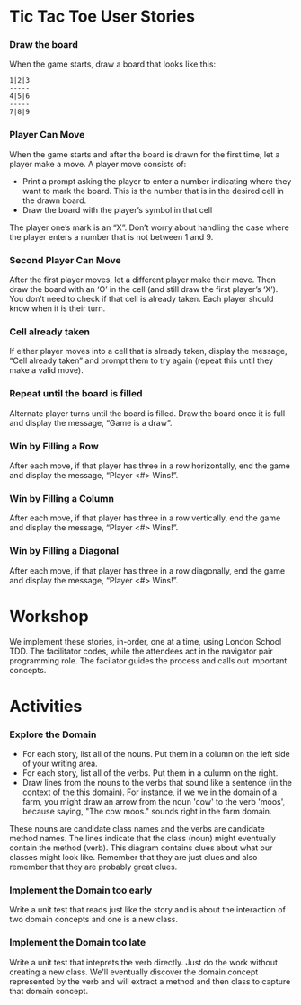 # Tic Tac Toe User Stories

### Draw the board
When the game starts, draw a board that looks like this:

    1|2|3
    -----
    4|5|6
    -----
    7|8|9

### Player Can Move
When the game starts and after the board is drawn for the first time, let a player make a move.
A player move consists of:
* Print a prompt asking the player to enter a number indicating where they want to mark the board. This is the number that is in the desired cell in the drawn board.
* Draw the board with the player’s symbol in that cell

The player one’s mark is an “X”.
Don’t worry about handling the case where the player enters a number that is not between 1 and 9.

### Second Player Can Move
After the first player moves, let a different player make their move. Then draw the board with an ‘O’ in the cell (and still draw the first player’s ‘X’). You don’t need to check if that cell is already taken. Each player should know when it is their turn.
    
### Cell already taken
If either player moves into a cell that is already taken, display the message, “Cell already taken” and prompt them to try again (repeat this until they make a valid move).

### Repeat until the board is filled
Alternate player turns until the board is filled. Draw the board once it is full and display the message, “Game is a draw”.

### Win by Filling a Row
After each move, if that player has three in a row horizontally, end the game and display the message, “Player <#> Wins!”.

### Win by Filling a Column
After each move, if that player has three in a row vertically, end the game and display the message, “Player <#> Wins!”.

### Win by Filling a Diagonal
After each move, if that player has three in a row diagonally, end the game and display the message, “Player <#> Wins!”.

# Workshop
We implement these stories, in-order, one at a time, using London School TDD. The facilitator codes, while the attendees act in the navigator pair programming role. The facilator guides the process and calls out important concepts.

# Activities

### Explore the Domain
* For each story, list all of the nouns. Put them in a column on the left side of your writing area.
* For each story, list all of the verbs. Put them in a culumn on the right.
* Draw lines from the nouns to the verbs that sound like a sentence (in the context of the this domain). For instance, if we we in the domain of a farm, you might draw an arrow from the noun 'cow' to the verb 'moos', because saying, "The cow moos." sounds right in the farm domain.

These nouns are candidate class names and the verbs are candidate method names. The lines indicate that the class (noun) might eventually contain the method (verb). This diagram contains clues about what our classes might look like. Remember that they are just clues and also remember that they are probably great clues.

### Implement the Domain too early
Write a unit test that reads just like the story and is about the interaction of two domain concepts and one is a new class.

### Implement the Domain too late
Write a unit test that inteprets the verb directly. Just do the work without creating a new class. We'll eventually discover the domain concept represented by the verb and will extract a method and then class to capture that domain concept.

